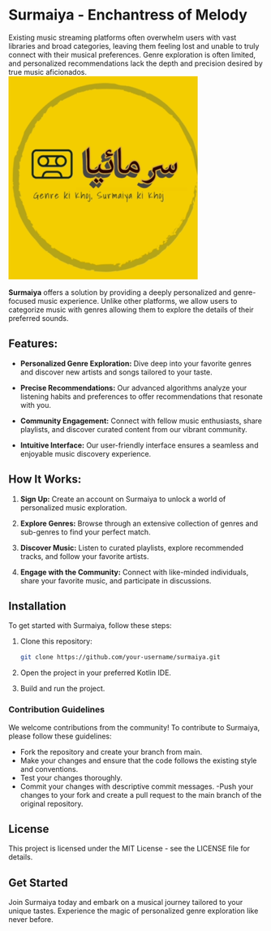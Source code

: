 # Surmaiya - Enchantress of Melody
Existing music streaming platforms often overwhelm users with vast libraries and broad categories, leaving them feeling lost and unable to truly connect with their musical preferences. Genre exploration is often limited, and personalized recommendations lack the depth and precision desired by true music aficionados.
![SurmaiyaLogo](app/src/main/res/drawable/surmaiya_logo.png)

**Surmaiya** offers a solution by providing a deeply personalized and genre-focused music experience. Unlike other platforms, we allow users to categorize music with genres allowing them to explore the details of their preferred sounds.

## Features:

- **Personalized Genre Exploration:** Dive deep into your favorite genres and discover new artists and songs tailored to your taste.
  
- **Precise Recommendations:** Our advanced algorithms analyze your listening habits and preferences to offer recommendations that resonate with you.

- **Community Engagement:** Connect with fellow music enthusiasts, share playlists, and discover curated content from our vibrant community.

- **Intuitive Interface:** Our user-friendly interface ensures a seamless and enjoyable music discovery experience.

## How It Works:

1. **Sign Up:** Create an account on Surmaiya to unlock a world of personalized music exploration.
  
2. **Explore Genres:** Browse through an extensive collection of genres and sub-genres to find your perfect match.
  
3. **Discover Music:** Listen to curated playlists, explore recommended tracks, and follow your favorite artists.
  
4. **Engage with the Community:** Connect with like-minded individuals, share your favorite music, and participate in discussions.


## Installation

To get started with Surmaiya, follow these steps:

1. Clone this repository:

   ```bash
   git clone https://github.com/your-username/surmaiya.git
2. Open the project in your preferred Kotlin IDE.
3. Build and run the project.
### Contribution Guidelines
We welcome contributions from the community! To contribute to Surmaiya, please follow these guidelines:

- Fork the repository and create your branch from main.
- Make your changes and ensure that the code follows the existing style and conventions.
- Test your changes thoroughly.
- Commit your changes with descriptive commit messages.
-Push your changes to your fork and create a pull request to the main branch of the original repository.
## License
This project is licensed under the MIT License - see the LICENSE file for details.

## Get Started
Join Surmaiya today and embark on a musical journey tailored to your unique tastes. Experience the magic of personalized genre exploration like never before.

